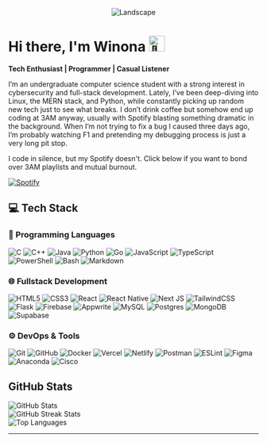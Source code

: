 <p align="center">
  <img src="https://media.giphy.com/media/v1.Y2lkPWVjZjA1ZTQ3YWdsdW1kdnBmN2E5dzc4MW1iZWh6anQxd3p1Ym8xY3p1OTU0cHM5MyZlcD12MV9naWZzX3NlYXJjaCZjdD1n/BzDvnHUHdcinvusgn5/giphy.gif" alt="Landscape" />
</p>

# Hi there, I'm **Winona**  <img src="https://fonts.gstatic.com/s/e/notoemoji/latest/1f44b/512.gif" alt="👋" width="32" height="auto">

**Tech Enthusiast | Programmer | Casual Listener**

I’m an undergraduate computer science student with a strong interest in cybersecurity and full-stack development. Lately, I’ve been deep-diving into Linux, the MERN stack, and Python, while constantly picking up random new tech just to see what breaks. I don’t drink coffee but somehow end up coding at 3AM anyway, usually with Spotify blasting something dramatic in the background. When I’m not trying to fix a bug I caused three days ago, I’m probably watching F1 and pretending my debugging process is just a very long pit stop.

I code in silence, but my Spotify doesn't. Click below if you want to bond over 3AM playlists and mutual burnout.

[![Spotify](https://img.shields.io/badge/Spotify-1ED760?style=for-the-badge&logo=spotify&logoColor=white)](https://open.spotify.com/user/zyrovo)

## 💻 Tech Stack

### 🧠 Programming Languages
![C](https://img.shields.io/badge/c-%2300599C.svg?style=for-the-badge&logo=c&logoColor=white)
![C++](https://img.shields.io/badge/c++-%2300599C.svg?style=for-the-badge&logo=c%2B%2B&logoColor=white)
![Java](https://img.shields.io/badge/java-%23ED8B00.svg?style=for-the-badge&logo=openjdk&logoColor=white)
![Python](https://img.shields.io/badge/python-3670A0?style=for-the-badge&logo=python&logoColor=ffdd54)
![Go](https://img.shields.io/badge/go-%2300ADD8.svg?style=for-the-badge&logo=go&logoColor=white)
![JavaScript](https://img.shields.io/badge/javascript-%23323330.svg?style=for-the-badge&logo=javascript&logoColor=%23F7DF1E)
![TypeScript](https://img.shields.io/badge/typescript-%23007ACC.svg?style=for-the-badge&logo=typescript&logoColor=white)
![PowerShell](https://img.shields.io/badge/PowerShell-%235391FE.svg?style=for-the-badge&logo=powershell&logoColor=white)
![Bash](https://img.shields.io/badge/bash_script-%23121011.svg?style=for-the-badge&logo=gnu-bash&logoColor=white)
![Markdown](https://img.shields.io/badge/markdown-%23000000.svg?style=for-the-badge&logo=markdown&logoColor=white)

### 🌐 Fullstack Development
![HTML5](https://img.shields.io/badge/html5-%23E34F26.svg?style=for-the-badge&logo=html5&logoColor=white)
![CSS3](https://img.shields.io/badge/css3-%231572B6.svg?style=for-the-badge&logo=css3&logoColor=white)
![React](https://img.shields.io/badge/react-%2320232a.svg?style=for-the-badge&logo=react&logoColor=%2361DAFB)
![React Native](https://img.shields.io/badge/react_native-%2320232a.svg?style=for-the-badge&logo=react&logoColor=%2361DAFB)
![Next JS](https://img.shields.io/badge/Next-black?style=for-the-badge&logo=next.js&logoColor=white)
![TailwindCSS](https://img.shields.io/badge/tailwindcss-%2338B2AC.svg?style=for-the-badge&logo=tailwind-css&logoColor=white)
![Flask](https://img.shields.io/badge/flask-%23000.svg?style=for-the-badge&logo=flask&logoColor=white)
![Firebase](https://img.shields.io/badge/firebase-a08021?style=for-the-badge&logo=firebase&logoColor=ffcd34)
![Appwrite](https://img.shields.io/badge/appwrite-%23F04C55.svg?style=for-the-badge&logo=appwrite&logoColor=white)
![MySQL](https://img.shields.io/badge/mysql-4479A1.svg?style=for-the-badge&logo=mysql&logoColor=white)
![Postgres](https://img.shields.io/badge/postgres-%23316192.svg?style=for-the-badge&logo=postgresql&logoColor=white)
![MongoDB](https://img.shields.io/badge/MongoDB-%234ea94b.svg?style=for-the-badge&logo=mongodb&logoColor=white)
![Supabase](https://img.shields.io/badge/Supabase-3ECF8E?style=for-the-badge&logo=supabase&logoColor=white)

### ⚙️ DevOps & Tools
![Git](https://img.shields.io/badge/git-%23F05033.svg?style=for-the-badge&logo=git&logoColor=white)
![GitHub](https://img.shields.io/badge/github-%23121011.svg?style=for-the-badge&logo=github&logoColor=white)
![Docker](https://img.shields.io/badge/docker-%230db7ed.svg?style=for-the-badge&logo=docker&logoColor=white)
![Vercel](https://img.shields.io/badge/vercel-%23000000.svg?style=for-the-badge&logo=vercel&logoColor=white)
![Netlify](https://img.shields.io/badge/netlify-%23000000.svg?style=for-the-badge&logo=netlify&logoColor=#00C7B7)
![Postman](https://img.shields.io/badge/Postman-FF6C37?style=for-the-badge&logo=postman&logoColor=white)
![ESLint](https://img.shields.io/badge/ESLint-4B3263?style=for-the-badge&logo=eslint&logoColor=white)
![Figma](https://img.shields.io/badge/figma-%23F24E1E.svg?style=for-the-badge&logo=figma&logoColor=white)
![Anaconda](https://img.shields.io/badge/Anaconda-%2344A833.svg?style=for-the-badge&logo=anaconda&logoColor=white)
![Cisco](https://img.shields.io/badge/cisco-%23049fd9.svg?style=for-the-badge&logo=cisco&logoColor=black)


## **GitHub Stats**

![GitHub Stats](https://github-readme-stats.vercel.app/api?username=wengnong&theme=blue-green&hide_border=false&include_all_commits=true&count_private=true)<br/>
![GitHub Streak Stats](https://github-readme-streak-stats.herokuapp.com/?user=wengnong&theme=blue-green&hide_border=false)<br/>
![Top Languages](https://github-readme-stats.vercel.app/api/top-langs/?username=wengnong&theme=blue-green&hide_border=false&include_all_commits=true&count_private=true&layout=compact)

---

<!-- Proudly created with GPRM ( https://gprm.itsvg.in ) -->
